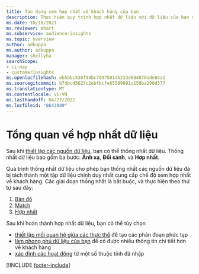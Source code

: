 ```yaml
---
title: Tạo dạng xem hợp nhất về khách hàng của bạn
description: Thực hiện quy trình hợp nhất dữ liệu với dữ liệu của bạn để tạo một tập hợp dữ liệu chính duy nhất về hồ sơ khách hàng.
ms.date: 10/18/2021
ms.reviewer: mhart
ms.subservice: audience-insights
ms.topic: overview
author: adkuppa
ms.author: adkuppa
manager: shellyha
searchScope:
- ci-map
- customerInsights
ms.openlocfilehash: eb5bbc538f93bc7097581db233d684870ade84a2
ms.sourcegitcommit: b7dbcd5627c2ebfbcfe65589991c159ba290d377
ms.translationtype: MT
ms.contentlocale: vi-VN
ms.lasthandoff: 04/27/2022
ms.locfileid: "8643989"
---
```

# <a name="data-unification-overview"></a>Tổng quan về hợp nhất dữ liệu

Sau khi [thiết lập các nguồn dữ liệu](data-sources.md), bạn có thể thống nhất dữ liệu. Thống nhất dữ liệu bao gồm ba bước: **Ánh xạ**, **Đối sánh**, và **Hợp nhất**.

Quá trình thống nhất dữ liệu cho phép bạn thống nhất các nguồn dữ liệu đã bị tách thành một tập dữ liệu chính duy nhất cung cấp chế độ xem hợp nhất về khách hàng. Các giai đoạn thống nhất là bắt buộc, và thực hiện theo thứ tự sau đây:

1. [Bản đồ](map-entities.md)
2. [Match](match-entities.md)
3. [Hợp nhất](merge-entities.md)

Sau khi hoàn thành hợp nhất dữ liệu, bạn có thể tùy chọn

- [thiết lập mối quan hệ giữa các thực thể](relationships.md) để tạo các phân đoạn phức tạp
- [làm phong phú dữ liệu của bạn](enrichment-hub.md) để có được nhiều thông tin chi tiết hơn về khách hàng
- [xác định các hoạt động](activities.md) từ một số thuộc tính đã nhập


[!INCLUDE [footer-include](includes/footer-banner.md)]